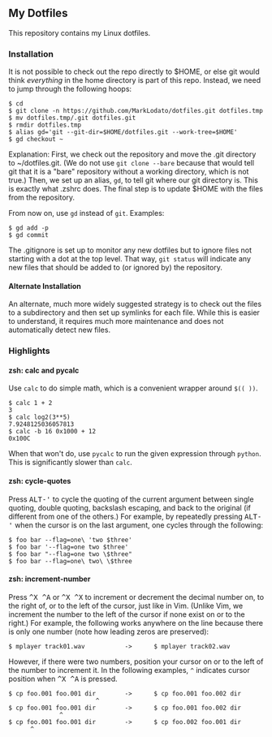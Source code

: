 ## My Dotfiles

This repository contains my Linux dotfiles.

### Installation

It is not possible to check out the repo directly to $HOME, or else git would
think *everything* in the home directory is part of this repo.  Instead, we
need to jump through the following hoops:

    $ cd
    $ git clone -n https://github.com/MarkLodato/dotfiles.git dotfiles.tmp
    $ mv dotfiles.tmp/.git dotfiles.git
    $ rmdir dotfiles.tmp
    $ alias gd='git --git-dir=$HOME/dotfiles.git --work-tree=$HOME'
    $ gd checkout ~

Explanation: First, we check out the repository and move the .git directory to
~/dotfiles.git.  (We do not use `git clone --bare` because that would tell git
that it is a "bare" repository without a working directory, which is not true.)
Then, we set up an alias, `gd`, to tell git where our git directory is.  This is
exactly what .zshrc does.  The final step is to update $HOME with the files from
the repository.

From now on, use `gd` instead of `git`.  Examples:

    $ gd add -p
    $ gd commit

The .gitignore is set up to monitor any new dotfiles but to ignore files not
starting with a dot at the top level.  That way, `git status` will indicate any
new files that should be added to (or ignored by) the repository.

#### Alternate Installation

An alternate, much more widely suggested strategy is to check out the files to
a subdirectory and then set up symlinks for each file.  While this is easier to
understand, it requires much more maintenance and does not automatically detect
new files.

### Highlights

#### zsh: calc and pycalc

Use `calc` to do simple math, which is a convenient wrapper around `$(( ))`.

    $ calc 1 + 2
    3
    $ calc log2(3**5)
    7.9248125036057813
    $ calc -b 16 0x1000 + 12
    0x100C

When that won't do, use `pycalc` to run the given expression through `python`.
This is significantly slower than `calc`.

#### zsh: cycle-quotes

Press <kbd>ALT-'</kbd> to cycle the quoting of the current argument between
single quoting, double quoting, backslash escaping, and back to the original
(if different from one of the others.)  For example, by repeatedly pressing
<kbd>ALT-'</kbd> when the cursor is on the last argument, one cycles through
the following:

    $ foo bar --flag=one\ 'two $three'
    $ foo bar '--flag=one two $three'
    $ foo bar "--flag=one two \$three"
    $ foo bar --flag=one\ two\ \$three

#### zsh: increment-number

Press <kbd>^X ^A</kbd> or <kbd>^X ^X</kbd> to increment or
decrement the decimal number on, to the right of, or to the left of the
cursor, just like in Vim.  (Unlike Vim, we increment the number to the left of
the cursor if none exist on or to the right.)  For example, the following
works anywhere on the line because there is only one number (note how leading
zeros are preserved):

    $ mplayer track01.wav           ->      $ mplayer track02.wav

However, if there were two numbers, position your cursor on or to the left of
the number to increment it.  In the following examples, `^` indicates cursor
position when <kbd>^X ^A</kbd> is pressed.

    $ cp foo.001 foo.001 dir        ->      $ cp foo.001 foo.002 dir
                            ^
    $ cp foo.001 foo.001 dir        ->      $ cp foo.001 foo.002 dir
                  ^
    $ cp foo.001 foo.001 dir        ->      $ cp foo.002 foo.001 dir
          ^
